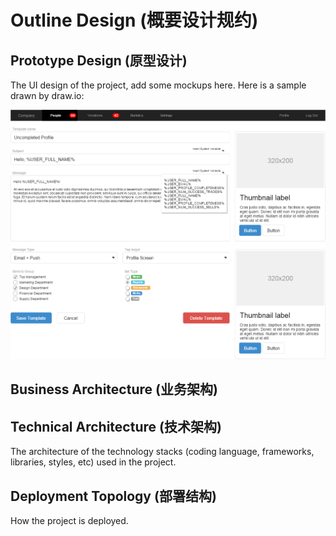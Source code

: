 # Outline Design (概要设计规约)

## Prototype Design (原型设计)

The UI design of the project, add some mockups here. Here is a sample drawn by draw.io:

![mockup](images/outline_design/mockup_sample.png)

## Business Architecture (业务架构)

## Technical Architecture (技术架构)

The architecture of the technology stacks (coding language, frameworks, libraries, styles, etc) used in the project.

## Deployment Topology (部署结构)

How the project is deployed.